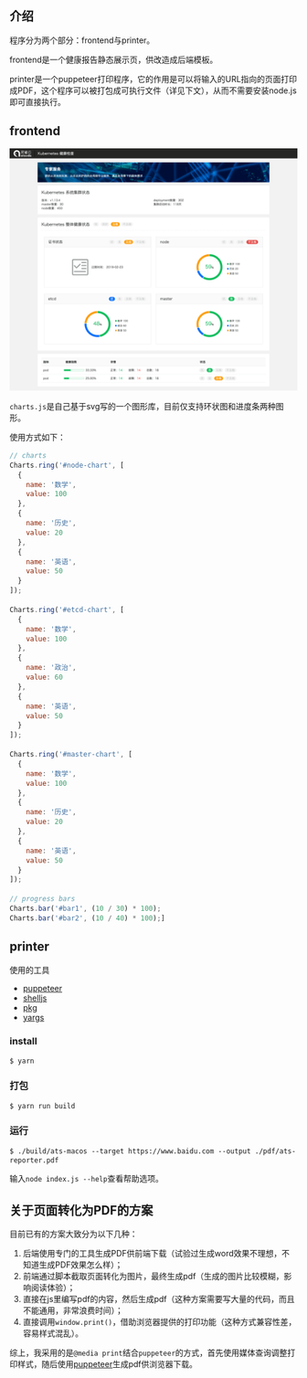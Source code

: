 ## 介绍

程序分为两个部分：frontend与printer。

frontend是一个健康报告静态展示页，供改造成后端模板。

printer是一个puppeteer打印程序，它的作用是可以将输入的URL指向的页面打印成PDF，这个程序可以被打包成可执行文件（详见下文），从而不需要安装node.js即可直接执行。

## frontend

![capture](./capture.png)

`charts.js`是自己基于svg写的一个图形库，目前仅支持环状图和进度条两种图形。

使用方式如下：

```javascript
// charts
Charts.ring('#node-chart', [
  {
    name: '数学',
    value: 100
  },
  {
    name: '历史',
    value: 20
  },
  {
    name: '英语',
    value: 50
  }
]);

Charts.ring('#etcd-chart', [
  {
    name: '数学',
    value: 100
  },
  {
    name: '政治',
    value: 60
  },
  {
    name: '英语',
    value: 50
  }
]);

Charts.ring('#master-chart', [
  {
    name: '数学',
    value: 100
  },
  {
    name: '历史',
    value: 20
  },
  {
    name: '英语',
    value: 50
  }
]);

// progress bars
Charts.bar('#bar1', (10 / 30) * 100);
Charts.bar('#bar2', (10 / 40) * 100);]
```

## printer

使用的工具

- [puppeteer](https://github.com/shelljs/shelljs)
- [shelljs](https://github.com/shelljs/shelljs)
- [pkg](https://github.com/zeit/pkg)
- [yargs](https://github.com/yargs/yargs)

### install

```shell
$ yarn
```

### 打包

```shel
$ yarn run build
```

### 运行

```shell
$ ./build/ats-macos --target https://www.baidu.com --output ./pdf/ats-reporter.pdf
```

输入`node index.js --help`查看帮助选项。

## 关于页面转化为PDF的方案

目前已有的方案大致分为以下几种：

1. 后端使用专门的工具生成PDF供前端下载（试验过生成word效果不理想，不知道生成PDF效果怎么样）；
2. 前端通过脚本截取页面转化为图片，最终生成pdf（生成的图片比较模糊，影响阅读体验）；
3. 直接在js里编写pdf的内容，然后生成pdf（这种方案需要写大量的代码，而且不能通用，非常浪费时间）；
4. 直接调用`window.print()`，借助浏览器提供的打印功能（这种方式兼容性差，容易样式混乱）。

综上，我采用的是`@media print`结合`puppeteer`的方式，首先使用媒体查询调整打印样式，随后使用[puppeteer](https://github.com/GoogleChrome/puppeteer)生成pdf供浏览器下载。